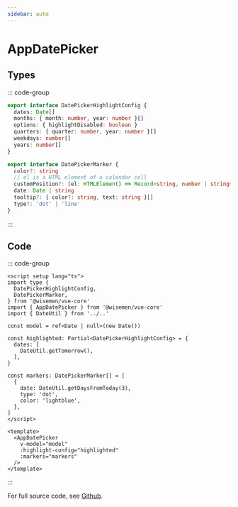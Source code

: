 ```yaml
---
sidebar: auto
---
```



# AppDatePicker

<!-- @include: ./app-date-picker-meta.md -->

## Types
::: code-group
```ts [DatePickerHighlightConfig]
export interface DatePickerHighlightConfig {
  dates: Date[]
  months: { month: number, year: number }[]
  options: { highlightDisabled: boolean }
  quarters: { quarter: number, year: number }[]
  weekdays: number[]
  years: number[]
}
```
```ts [DatePickerMarker]
export interface DatePickerMarker {
  color?: string
  // el is a HTML element of a calendar cell
  customPosition?: (el: HTMLElement) => Record<string, number | string>
  date: Date | string
  tooltip?: { color?: string, text: string }[]
  type?: 'dot' | 'line'
}
```
:::


## Code

::: code-group
```vue [Usage]
<script setup lang="ts">
import type {
  DatePickerHighlightConfig,
  DatePickerMarker,
} from '@wisemen/vue-core'
import { AppDatePicker } from '@wisemen/vue-core'
import { DateUtil } from '../..'

const model = ref<Date | null>(new Date())

const highlighted: Partial<DatePickerHighlightConfig> = {
  dates: [
    DateUtil.getTomorrow(),
  ],
}

const markers: DatePickerMarker[] = [
  {
    date: DateUtil.getDaysFromToday(3),
    type: 'dot',
    color: 'lightblue',
  },
]
</script>
  
<template>
  <AppDatePicker
    v-model="model"
    :highlight-config="highlighted"
    :markers="markers"
  />
</template>
```
:::

For full source code, see [Github](https://github.com/wisemen-digital/vue-core/blob/main/packages/components/src/components/date/AppDatePicker.vue).
